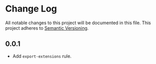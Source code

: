 # Change Log

All notable changes to this project will be documented in this file. This
project adheres to [Semantic Versioning](http://semver.org/).

## 0.0.1

* Add `export-extensions` rule.
